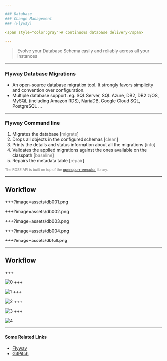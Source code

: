 ```yaml
---

### Database
### Change Management
### (Flyway)

<span style="color:gray">A continuous database delivery</span>

---
```


> Evolve your Database Schema easily and
> reliably across all your instances

---

### Flyway Database Migrations

  - An open-source database migration tool. It strongly favors simplicity and convention over configuration.
  - Multiple database support. eg. SQL Server, SQL Azure, DB2, DB2 z/OS, MySQL (including Amazon RDS), MariaDB, Google Cloud SQL, PostgreSQL ...

---

### Flyway Command line

<ol>
<li class="fragment" data-fragment-index="1">Migrates the database [<span style="color:gray">migrate</span>]</li>
<li class="fragment" data-fragment-index="2">Drops all objects in the configured schemas [<span style="color:gray">clean</span>]</li>
<li class="fragment" data-fragment-index="3">Prints the details and status information about all the migrations [<span style="color:gray">info</span>]</li>
<li class="fragment" data-fragment-index="4">Validates the applied migrations against the ones available on the classpath [<span style="color:gray">baseline</span>]</li>
<li class="fragment" data-fragment-index="5">Repairs the metadata table [<span style="color:gray">repair</span>]</li>
</ol>

<span class="fragment" data-fragment-index="6" style="font-size: 0.8em; color:gray">The ROSE API is built on top of the <a target="_blank" href="https://github.com/onetapbeyond/opencpu-r-executor">opencpu-r-executor</a> library.</span>

---

## Workflow

+++?image=assets/db001.png
<!-- .slide: data-background-transition="none" -->
+++?image=assets/db002.png
<!-- .slide: data-background-transition="none" -->
+++?image=assets/db003.png
<!-- .slide: data-background-transition="none" -->
+++?image=assets/db004.png
<!-- .slide: data-background-transition="none" -->
+++?image=assets/dbfull.png
<!-- .slide: data-background-transition="none" -->

---

## Workflow

+++
<!-- .slide: data-background-transition="none" -->
![0](image=assets/db001.png)
+++
<!-- .slide: data-background-transition="none" -->
![1](image=assets/db002.png)
+++
<!-- .slide: data-background-transition="none" -->
![2](image=assets/db003.png)
+++
<!-- .slide: data-background-transition="none" -->
![3](image=assets/db004.png)
+++
<!-- .slide: data-background-transition="none" -->
![4](image=assets/dbfull.png)

---

#### Some Related Links

- [Flyway](https://flywaydb.org)
- [GitPitch](https://gitpitch.com)
